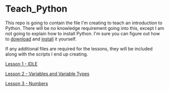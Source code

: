 # Teach_Python

This repo is going to contain the file I'm creating to teach an introduction to Python.  There will be no knowledge requirement going into this, except I am not going to explain how to install Python.  I'm sure you can figure out how to [download](https://www.python.org/downloads/) and [install](https://docs.python.org/3/) it yourself.

If any additional files are required for the lessons, they will be included along with the scripts I end up creating.

[Lesson 1 - IDLE](Lesson_1)

[Lesson 2 - Variables and Variable Types](Lesson_2)

[Lesson 3 - Numbers](Lesson_3)
